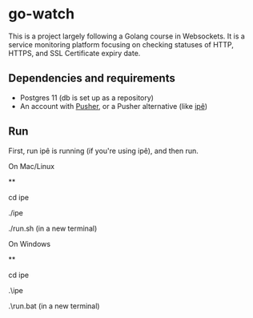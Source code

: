 
# go-watch

This is a project largely following a Golang course in Websockets. It is a service monitoring platform focusing on checking statuses of HTTP, HTTPS, and SSL Certificate expiry date. 

## Dependencies and requirements
- Postgres 11 (db is set up as a repository)
- An account with [Pusher](https://pusher.com/), or a Pusher alternative 
(like [ipê](https://github.com/dimiro1/ipe))

## Run

First, run ipê is running (if you're using ipê), and then run. 

On Mac/Linux

**

cd ipe

./ipe 

./run.sh (in a new terminal)


On Windows

**

cd ipe

.\ipe

.\run.bat (in a new terminal)

